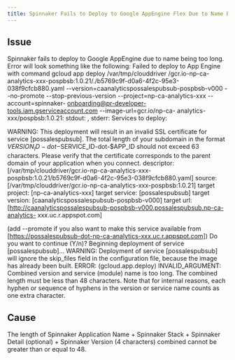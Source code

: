 ```yaml
---
title: Spinnaker Fails to Deploy to Google AppEngine Flex Due to Name Being Too Long
---
```


## Issue
Spinnaker fails to deploy to Google AppEngine due to name being too long. Error will look something like the following:
Failed to deploy to App Engine with command gcloud app deploy /var/tmp/clouddriver
/gcr.io-np-ca-analytics-xxx-pospbsb:1.0.21/./b5769c9f-d0a6-4f2c-95e3-
038f9cfcb880.yaml --version=caanalyticspossalespubsub-pospbsb-v000 --no-promote 
--stop-previous-version --project=np-ca-analytics-xxx --account=spinnaker-
onboarding@pr-developer-tools.iam.gserviceaccount.com --image-url=gcr.io/np-ca-
analytics-xxx/pospbsb:1.0.21: stdout: , stderr: Services to deploy:

WARNING: This deployment will result in an invalid SSL certificate for service
[possalespubsub]. The total length of your subdomain in the format $VERSION_ID-
dot-$SERVICE_ID-dot-$APP_ID should not exceed 63 characters. Please verify that
the certificate corresponds to the parent domain of your application when you
connect. descriptor: [/var/tmp/clouddriver/gcr.io-np-ca-analytics-xxx-
pospbsb:1.0.21/b5769c9f-d0a6-4f2c-95e3-038f9cfcb880.yaml] source:
[/var/tmp/clouddriver/gcr.io-np-ca-analytics-xxx-pospbsb:1.0.21] target project:
[np-ca-analytics-xxx] target service: [possalespubsub] target version: [caanalyticspossalespubsub-pospbsb-v000] target url:
[http://caanalyticspossalespubsub-pospbsb-v000.possalespubsub.np-ca-analytics-
xxx.uc.r.appspot.com]

(add --promote if you also want to make this service available from
[https://possalespubsub-dot-np-ca-analytics-xxx.uc.r.appspot.com])
Do you want to continue (Y/n)?
Beginning deployment of service [possalespubsub]... WARNING: Deployment of service
[possalespubsub] will ignore the skip_files field in the configuration file,
because the image has already been built. ERROR: (gcloud.app.deploy)
INVALID_ARGUMENT: Combined version and service (module) name is too long. The combined length must be less than 48 characters. Note that for internal reasons,
each hyphen or sequence of hyphens in the version or service name counts as one
extra character.

## Cause
The length of Spinnaker Application Name + Spinnaker Stack + Spinnaker Detail (optional) + Spinnaker Version (4 characters) combined cannot be greater than or equal to 48.

